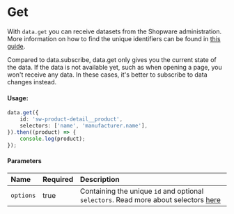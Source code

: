 # Get

With `data.get` you can receive datasets from the Shopware administration.
More information on how to find the unique identifiers can be found in [this guide](../../5_internals/datahandling.md).

Compared to data.subscribe, data.get only gives you the current state of the data. If the data is not available yet,
such as when opening a page, you won't receive any data. In these cases, it's better to subscribe to data changes instead.

#### Usage:  
```ts
data.get({
    id: 'sw-product-detail__product',
    selectors: ['name', 'manufacturer.name'],
}).then((product) => {
    console.log(product);
});
```

#### Parameters
| Name      | Required | Description                                                                                                          |
| :-------- | :------- |:---------------------------------------------------------------------------------------------------------------------|
| `options` | true     | Containing the unique `id` and optional `selectors`. Read more about selectors [here](../../4_concepts/selectors.md) |
